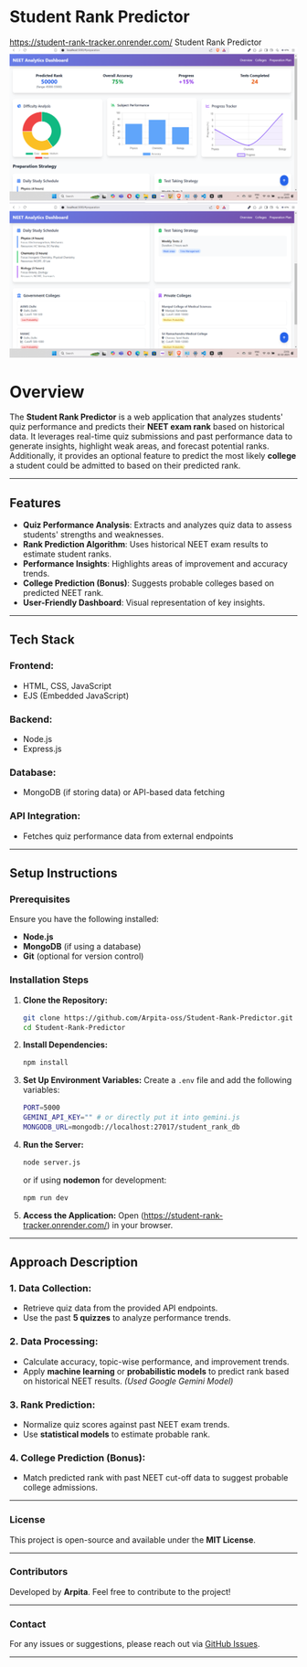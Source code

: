 # Student Rank Predictor
https://student-rank-tracker.onrender.com/
Student Rank Predictor
![image alt](https://github.com/Arpita-oss/Student_Rank_Tracker/blob/8838db77f5c1611dc2e962c478d8d158cbfd402d/Screenshot%202025-02-02%20230059.png)
![image alt](https://github.com/Arpita-oss/Student_Rank_Tracker/blob/c675af1cfa3626f7b7bbd343c3016d7249d568dc/Screenshot%202025-02-02%20230108.png)



# Overview
The **Student Rank Predictor** is a web application that analyzes students' quiz performance and predicts their **NEET exam rank** based on historical data. It leverages real-time quiz submissions and past performance data to generate insights, highlight weak areas, and forecast potential ranks. Additionally, it provides an optional feature to predict the most likely **college** a student could be admitted to based on their predicted rank.

---

## Features

- **Quiz Performance Analysis**: Extracts and analyzes quiz data to assess students' strengths and weaknesses.
- **Rank Prediction Algorithm**: Uses historical NEET exam results to estimate student ranks.
- **Performance Insights**: Highlights areas of improvement and accuracy trends.
- **College Prediction (Bonus)**: Suggests probable colleges based on predicted NEET rank.
- **User-Friendly Dashboard**: Visual representation of key insights.

---

## Tech Stack

### Frontend:
- HTML, CSS, JavaScript
- EJS (Embedded JavaScript)

### Backend:
- Node.js
- Express.js

### Database:
- MongoDB (if storing data) or API-based data fetching

### API Integration:
- Fetches quiz performance data from external endpoints

---

## Setup Instructions

### Prerequisites

Ensure you have the following installed:

- **Node.js**
- **MongoDB** (if using a database)
- **Git** (optional for version control)

### Installation Steps

1. **Clone the Repository:**
   ```sh
   git clone https://github.com/Arpita-oss/Student-Rank-Predictor.git
   cd Student-Rank-Predictor
   ```

2. **Install Dependencies:**
   ```sh
   npm install
   ```

3. **Set Up Environment Variables:**
   Create a `.env` file and add the following variables:
   ```sh
   PORT=5000
   GEMINI_API_KEY="" # or directly put it into gemini.js
   MONGODB_URL=mongodb://localhost:27017/student_rank_db
   ```

4. **Run the Server:**
   ```sh
   node server.js
   ```
   or if using **nodemon** for development:
   ```sh
   npm run dev
   ```

5. **Access the Application:**
   Open (https://student-rank-tracker.onrender.com/) in your browser.

---

## Approach Description

### 1. Data Collection:
- Retrieve quiz data from the provided API endpoints.
- Use the past **5 quizzes** to analyze performance trends.

### 2. Data Processing:
- Calculate accuracy, topic-wise performance, and improvement trends.
- Apply **machine learning** or **probabilistic models** to predict rank based on historical NEET results. *(Used Google Gemini Model)*

### 3. Rank Prediction:
- Normalize quiz scores against past NEET exam trends.
- Use **statistical models** to estimate probable rank.

### 4. College Prediction (Bonus):
- Match predicted rank with past NEET cut-off data to suggest probable college admissions.

---

### License

This project is open-source and available under the **MIT License**.

---

### Contributors

Developed by **Arpita**. Feel free to contribute to the project!

---

### Contact

For any issues or suggestions, please reach out via [GitHub Issues](https://github.com/Arpita-oss/Student-Rank-Predictor/issues).

---


